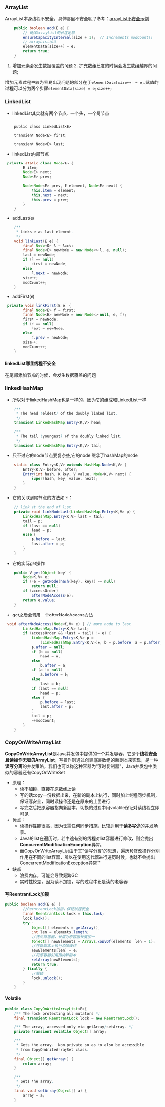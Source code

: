 ### ArrayList

ArrayList本身线程不安全，具体哪里不安全呢？参考：[arrayList不安全示例](https://blog.csdn.net/u010416101/article/details/88720974)

```java
    public boolean add(E e) {
    	// 确保ArrayList的长度足够
        ensureCapacityInternal(size + 1);  // Increments modCount!!
        // ArrayList加入
        elementData[size++] = e;
        return true;
    }
```

1. 增加元素会发生数据覆盖的问题 2. 扩充数组长度的时候会发生数组越界的问题;

增加元素过程中较为容易出现问题的部分在于`elementData[size++] = e;`.赋值的过程可以分为两个步骤`elementData[size] = e;size++;`

### LinkedList

- linkedList其实就有两个节点，一个头，一个尾节点

```
    
    public class LinkedList<E>
    
    transient Node<E> first;
 
    transient Node<E> last;
```

- linkedList内部节点

```java
 private static class Node<E> {
        E item;
        Node<E> next;
        Node<E> prev;

        Node(Node<E> prev, E element, Node<E> next) {
            this.item = element;
            this.next = next;
            this.prev = prev;
        }
    }
```

- addLast(e)

```java
    /**
     * Links e as last element.
     */
    void linkLast(E e) {
        final Node<E> l = last;
        final Node<E> newNode = new Node<>(l, e, null);
        last = newNode;
        if (l == null)
            first = newNode;
        else
            l.next = newNode;
        size++;
        modCount++;
    }
```

- addFirst(e)

```java
 private void linkFirst(E e) {
        final Node<E> f = first;
        final Node<E> newNode = new Node<>(null, e, f);
        first = newNode;
        if (f == null)
            last = newNode;
        else
            f.prev = newNode;
        size++;
        modCount++;
    }
```

#### linkedList哪里线程不安全

在尾部添加节点的时候，会发生数据覆盖的问题

### linkedHashMap

- 所以对于linkedHashMap也是一样的，因为它的组成和LinkedList一样

```java
    /**
     * The head (eldest) of the doubly linked list.
     */
    transient LinkedHashMap.Entry<K,V> head;

    /**
     * The tail (youngest) of the doubly linked list.
     */
    transient LinkedHashMap.Entry<K,V> tail;
```

- 只不过它的node节点要复杂些,它的node 继承了hashMap的node

```java
    static class Entry<K,V> extends HashMap.Node<K,V> {
        Entry<K,V> before, after;
        Entry(int hash, K key, V value, Node<K,V> next) {
            super(hash, key, value, next);
        }
    }
```

- 它的关联到尾节点的方法如下：

```java
    // link at the end of list
    private void linkNodeLast(LinkedHashMap.Entry<K,V> p) {
        LinkedHashMap.Entry<K,V> last = tail;
        tail = p;
        if (last == null)
            head = p;
        else {
            p.before = last;
            last.after = p;
        }
    }
```

- 它的实际get操作

```java
    public V get(Object key) {
        Node<K,V> e;
        if ((e = getNode(hash(key), key)) == null)
            return null;
        if (accessOrder)
            afterNodeAccess(e);
        return e.value;
    }
```

- get之后会调用一个afterNodeAccess方法

```java
 void afterNodeAccess(Node<K,V> e) { // move node to last
        LinkedHashMap.Entry<K,V> last;
        if (accessOrder && (last = tail) != e) {
            LinkedHashMap.Entry<K,V> p =
                (LinkedHashMap.Entry<K,V>)e, b = p.before, a = p.after;
            p.after = null;
            if (b == null)
                head = a;
            else
                b.after = a;
            if (a != null)
                a.before = b;
            else
                last = b;
            if (last == null)
                head = p;
            else {
                p.before = last;
                last.after = p;
            }
            tail = p;
            ++modCount;
        }
    }
```

### CopyOnWriteArrayList

**CopyOnWriteArrayList**是Java并发包中提供的一个并发容器，它是个**线程安全且读操作无锁的ArrayList**，写操作则通过创建底层数组的新副本来实现，是一种**读写分离**的并发策略，我们也可以称这种容器为"写时复制器"，Java并发包中类似的容器还有CopyOnWriteSet

- 原理：
  - 读不加锁，直接在原数组上读
  - 写的话copy一份数据出来，在新的副本上执行，同时加上线程同步机制，保证写安全，同时读操作还是在原来的上面进行
  - 写完之后把原容器指向新副本，切换的过程中用volatile保证对读线程立即可见
- 优点：
  - 读操作性能很高，因为无需任何同步措施，比较适用于**读多写少**的并发场景。
  - Java的list在遍历时，若中途有别的线程对list容器进行修改，则会抛出**ConcurrentModificationException**异常。
  - 而CopyOnWriteArrayList由于其"读写分离"的思想，遍历和修改操作分别作用在不同的list容器，所以在使用迭代器进行遍历时候，也就不会抛出ConcurrentModificationException异常了
- 缺点
  - 浪费内存，可能会导致频繁GC
  - 实时性较差，因为读不加锁，写的过程中还是读的老容器

#### 写ReentrantLock加锁

```java
public boolean add(E e) {
        //ReentrantLock加锁，保证线程安全
        final ReentrantLock lock = this.lock;
        lock.lock();
        try {
            Object[] elements = getArray();
            int len = elements.length;
            //拷贝原容器，长度为原容器长度加一
            Object[] newElements = Arrays.copyOf(elements, len + 1);
            //在新副本上执行添加操作
            newElements[len] = e;
            //将原容器引用指向新副本
            setArray(newElements);
            return true;
        } finally {
            //解锁
            lock.unlock();
        }
    }
```

#### Volatile

```java
public class CopyOnWriteArrayList<E>{
    /** The lock protecting all mutators */
    final transient ReentrantLock lock = new ReentrantLock();

    /** The array, accessed only via getArray/setArray. */
    private transient volatile Object[] array;

    /**
     * Gets the array.  Non-private so as to also be accessible
     * from CopyOnWriteArraySet class.
     */
    final Object[] getArray() {
        return array;
    }

    /**
     * Sets the array.
     */
    final void setArray(Object[] a) {
        array = a;
    }
```


